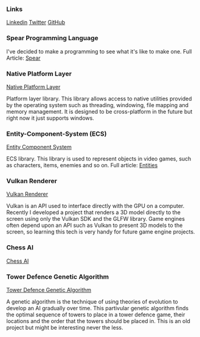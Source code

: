 ### Links

[Linkedin](https://www.linkedin.com/in/oscar-smith-jones-44329a195/) 
[Twitter](https://twitter.com/OscarSmithJone1)
[GitHub](https://github.com/ozzysmithjones)


### Spear Programming Language
I've decided to make a programming to see what it's like to make one. 
Full Article: [Spear](Articles/Spear.md)

### Native Platform Layer
[Native Platform Layer](https://github.com/ozzysmithjones/platform_layer)

Platform layer library. This library allows access to native utilities provided by the operating system such as threading, windowing, file mapping and memory management. It is designed to be cross-platform in the future but right now it just supports windows. 

### Entity-Component-System (ECS)
[Entity Component System](https://github.com/ozzysmithjones/entity-component-system) 

ECS library. This library is used to represent objects in video games, such as characters, items, enemies and so on. 
Full article: [Entities](Articles/Entities.md) 

### Vulkan Renderer
[Vulkan Renderer](https://github.com/ozzysmithjones/LearnVulkan)

Vulkan is an API used to interface directly with the GPU on a computer. Recently I developed a project that renders a 3D model directly to the screen using only the Vulkan SDK and the GLFW library. Game engines often depend upon an API such as Vulkan to present 3D models to the screen, so learning this tech is very handy for future game engine projects. 

### Chess AI
[Chess AI](https://github.com/ozzysmithjones/Chess)

### Tower Defence Genetic Algorithm
[Tower Defence Genetic Algorithm](https://github.com/ozzysmithjones/GeneticAlgorithm)

A genetic algorithm is the technique of using theories of evolution to develop an AI gradually over time. This partivular genetic algorithm finds the optimal sequence of towers to place in a tower defence game, their locations and the order that the towers should be placed in. This is an old project but might be interesting never the less.

